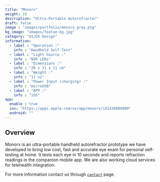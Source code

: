 ```yaml
---
title: "Monorx"
weight: 10
description: "Ultra-Portable Autorefractor"
draft: false
image : "images/portfolio/monorx_gray.png"
bg_image: "images/featue-bg.jpg"
category: "UI/UX Design"
information:
  - label : "Operation :"
    info : "Handheld Self-Test"
  - label : "Light Source :"
    info : "NIR LEDs"    
  - label : "Dimensions :"
    info : "20 x 11 x 11 cm"
  - label : "Weight :"
    info : "11 oz"    
  - label : "Power Input (charging) :"
    info : "microUSB"
  - label : "APP :"
    info : "iOS"
app:
  enable : true
  ios: "https://apps.apple.com/us/app/monorx/id1438886000"
  android: ""
---
```


## Overview

Monorx is an ultra-portable handheld autorefractor prototype we have developed to bring low cost, fast and accurate eye exam for personal self-testing at home. It tests each eye in 10 seconds and reports refraction readings in the companion mobile app. We are also working cloud services for telehealth integration.

For more information contact us through [`contact`](/contact) page.
